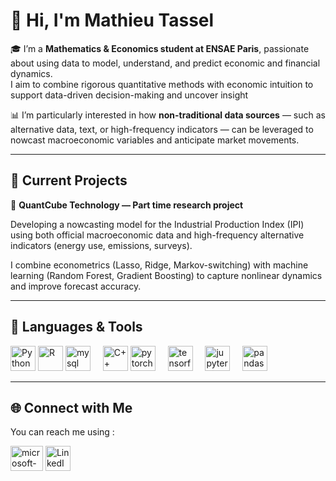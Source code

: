 # 👋 Hi, I'm Mathieu Tassel  

🎓 I’m a **Mathematics & Economics student at ENSAE Paris**, passionate about using data to model, understand, and predict economic and financial dynamics.  
I aim to combine rigorous quantitative methods with economic intuition to support data-driven decision-making and uncover insight

📊 I’m particularly interested in how **non-traditional data sources** — such as alternative data, text, or high-frequency indicators — can be leveraged to nowcast macroeconomic variables and anticipate market movements.  

---

## 🚀 Current Projects
🔹 **QuantCube Technology — Part time research project**

Developing a nowcasting model for the Industrial Production Index (IPI) using both official macroeconomic data and high-frequency alternative indicators (energy use, emissions, surveys).

I combine econometrics (Lasso, Ridge, Markov-switching) with machine learning (Random Forest, Gradient Boosting) to capture nonlinear dynamics and improve forecast accuracy.


---

## 🧰 Languages & Tools  
<p align="left">
  <img src="https://cdn.jsdelivr.net/gh/devicons/devicon/icons/python/python-original.svg" width="40" height="40" alt="Python"/>
  <img src="https://cdn.jsdelivr.net/gh/devicons/devicon/icons/r/r-original.svg" width="40" height="40" alt="R"/>
   <img src="https://cdn.jsdelivr.net/gh/devicons/devicon/icons/mysql/mysql-original.svg" height="40" alt="mysql logo"  />
  <img width="12" />
 
  <img src="https://cdn.jsdelivr.net/gh/devicons/devicon/icons/cplusplus/cplusplus-original.svg" width="40" height="40" alt="C++"/>
  
  <img src="https://cdn.jsdelivr.net/gh/devicons/devicon/icons/pytorch/pytorch-original.svg" height="40" alt="pytorch logo"  />
  <img width="12" />
  <img src="https://cdn.jsdelivr.net/gh/devicons/devicon/icons/tensorflow/tensorflow-original.svg" height="40" alt="tensorflow logo"  />
  <img width="12" />
  <img src="https://cdn.jsdelivr.net/gh/devicons/devicon/icons/jupyter/jupyter-original.svg" height="40" alt="jupyter logo"  />
  <img width="12" />
  <img src="https://cdn.jsdelivr.net/gh/devicons/devicon/icons/pandas/pandas-original.svg" height="40" alt="pandas logo"  />
</p>


---

## 🌐 Connect with Me  
You can reach me using :
<p align="left">
  <a>
    <img src="https://raw.githubusercontent.com/maurodesouza/profile-readme-generator/master/src/assets/icons/social/microsoft-outlook/default.svg" width="52" height="40" alt="microsoft-outlook logo"  />
  <a href="https://discordapp.com/users/561618995783139369" target="_blank">
  <a href="https://www.linkedin.com/in/mathieu-tassel/" target="_blank">
    <img src="https://cdn.jsdelivr.net/gh/devicons/devicon/icons/linkedin/linkedin-original.svg" width="40" height="40" alt="LinkedIn"/>
  </a>
</p>

